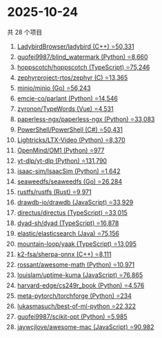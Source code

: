 # 2025-10-24

共 28 个项目

<!-- BEGIN GITHUB -->
<!-- 最后更新时间 2025-10-24 20:18:18 +0800 -->
1. [LadybirdBrowser/ladybird (C++) ⭐50,331](https://github.com/LadybirdBrowser/ladybird)
1. [guofei9987/blind_watermark (Python) ⭐8,660](https://github.com/guofei9987/blind_watermark)
1. [hoppscotch/hoppscotch (TypeScript) ⭐75,246](https://github.com/hoppscotch/hoppscotch)
1. [zephyrproject-rtos/zephyr (C) ⭐13,365](https://github.com/zephyrproject-rtos/zephyr)
1. [minio/minio (Go) ⭐56,243](https://github.com/minio/minio)
1. [emcie-co/parlant (Python) ⭐14,546](https://github.com/emcie-co/parlant)
1. [zyronon/TypeWords (Vue) ⭐4,531](https://github.com/zyronon/TypeWords)
1. [paperless-ngx/paperless-ngx (Python) ⭐33,083](https://github.com/paperless-ngx/paperless-ngx)
1. [PowerShell/PowerShell (C#) ⭐50,431](https://github.com/PowerShell/PowerShell)
1. [Lightricks/LTX-Video (Python) ⭐8,370](https://github.com/Lightricks/LTX-Video)
1. [OpenMind/OM1 (Python) ⭐977](https://github.com/OpenMind/OM1)
1. [yt-dlp/yt-dlp (Python) ⭐131,790](https://github.com/yt-dlp/yt-dlp)
1. [isaac-sim/IsaacSim (Python) ⭐1,642](https://github.com/isaac-sim/IsaacSim)
1. [seaweedfs/seaweedfs (Go) ⭐26,284](https://github.com/seaweedfs/seaweedfs)
1. [rustfs/rustfs (Rust) ⭐9,971](https://github.com/rustfs/rustfs)
1. [drawdb-io/drawdb (JavaScript) ⭐33,929](https://github.com/drawdb-io/drawdb)
1. [directus/directus (TypeScript) ⭐33,015](https://github.com/directus/directus)
1. [dyad-sh/dyad (TypeScript) ⭐16,878](https://github.com/dyad-sh/dyad)
1. [elastic/elasticsearch (Java) ⭐75,156](https://github.com/elastic/elasticsearch)
1. [mountain-loop/yaak (TypeScript) ⭐13,095](https://github.com/mountain-loop/yaak)
1. [k2-fsa/sherpa-onnx (C++) ⭐8,111](https://github.com/k2-fsa/sherpa-onnx)
1. [rossant/awesome-math (Python) ⭐10,971](https://github.com/rossant/awesome-math)
1. [louislam/uptime-kuma (JavaScript) ⭐76,865](https://github.com/louislam/uptime-kuma)
1. [harvard-edge/cs249r_book (Python) ⭐4,576](https://github.com/harvard-edge/cs249r_book)
1. [meta-pytorch/torchforge (Python) ⭐234](https://github.com/meta-pytorch/torchforge)
1. [lukasmasuch/best-of-ml-python ⭐22,322](https://github.com/lukasmasuch/best-of-ml-python)
1. [guofei9987/scikit-opt (Python) ⭐5,985](https://github.com/guofei9987/scikit-opt)
1. [jaywcjlove/awesome-mac (JavaScript) ⭐90,982](https://github.com/jaywcjlove/awesome-mac)
<!-- END GITHUB -->